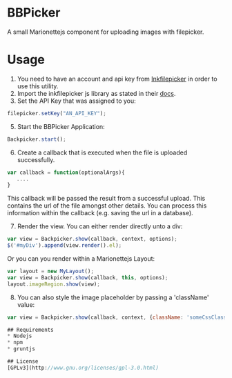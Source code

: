# BBPicker
A small Marionettejs component for uploading images with filepicker.

# Usage
1. You need to have an account and api key from [Inkfilepicker](http://inkfilepicker.com) in order to use this utility.
2. Import the inkfilepicker js library as stated in their [docs](https://developers.inkfilepicker.com/docs/web/).
4. Set the API Key that was assigned to you:
```javascript
filepicker.setKey("AN_API_KEY");
```
5. Start the BBPicker Application:
```javascript
Backpicker.start();
```
6. Create a callback that is executed when the file is uploaded successfully.
```javascript
var callback = function(optionalArgs){
   ....
}
```
This callback will be passed the result from a successful upload. This contains the url of the file amongst other details.
You can process this information within the callback (e.g. saving the url in a database).

7. Render the view. You can either render directly unto a div:
```javascript
var view = Backpicker.show(callback, context, options);
$('#myDiv').append(view.render().el);
```
Or you can you render within a Marionettejs Layout:
```javascript
var layout = new MyLayout();
var view = Backpicker.show(callback, this, options);
layout.imageRegion.show(view);
```
8. You can also style the image placeholder by passing a 'className' value:
```javascript
var view = Backpicker.show(callback, context, {className: 'someCssClass'});

## Requirements
* Nodejs
* npm
* gruntjs

## License
[GPLv3](http://www.gnu.org/licenses/gpl-3.0.html)